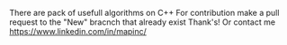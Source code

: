 There are pack of usefull algorithms on C++
For contribution make a pull request to the "New" bracnch that already exist
Thank's!
Or contact me https://www.linkedin.com/in/mapinc/
